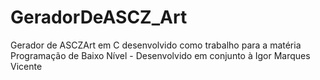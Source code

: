 # GeradorDeASCZ_Art
Gerador de ASCZArt em C desenvolvido como trabalho para a matéria Programação de Baixo Nível - Desenvolvido em conjunto à Igor Marques Vicente 
